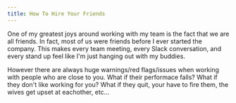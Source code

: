 ```yaml
---
title: How To Hire Your Friends
---
```


One of my greatest joys around working with my team is the fact that we are all friends.  In fact, most of us were friends before I ever started the company.  This makes every team meeting, every Slack conversation, and every stand up feel like I'm just hanging out with my buddies.

However there are always huge warnings/red flags/issues when working with people who are close to you.  What if their performace falls? What if they don't like working for you? What if they quit, your have to fire them, the wives get upset at eachother, etc...